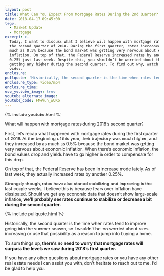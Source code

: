 ```yaml
---
layout: post
title: What Can You Expect From Mortgage Rates During the 2nd Quarter?
date: 2018-04-17 09:45:00
tags:
  - Market Update
  - Mortgage
excerpt: >-
  Today, I want to discuss what I believe will happen with mortgage rates during
  the second quarter of 2018. During the first quarter, rates increased by as
  much as 0.5% because the bond market was getting very nervous about economic
  inflation. On top of that, the Federal Reserve increased rates by another
  0.25% just last week. Despite this, you shouldn’t be worried about them
  getting any higher during the second quarter. To find out why, watch my latest
  video.
enclosure:
pullquote: 'Historically, the second quarter is the time when rates tend to improve.'
enclosure_type: video/mp4
enclosure_time:
use_youtube_image: true
youtube_alternate_image:
youtube_code: FMeVun_wUKo
---
```


{% include youtube.html %}

What will happen with mortgage rates during 2018’s second quarter?

First, let’s recap what happened with mortgage rates during the first quarter of 2018. At the beginning of this year, their trajectory was much higher, and they increased by as much as 0.5% because the bond market was getting very nervous about economic inflation. When there’s economic inflation, the bond values drop and yields have to go higher in order to compensate for this drop.

On top of that, the Federal Reserve has been in increase mode lately. As of last week, they actually increased rates by another 0.25%.

Strangely though, rates have also started stabilizing and improving in the last couple weeks. I believe this is because fears over inflation have dissipated. Should we get any economic data that doesn’t show large-scale inflation, **we’ll probably see rates continue to stabilize or decrease a bit during the second quarter.**

{% include pullquote.html %}

Historically, the second quarter is the time when rates tend to improve going into the summer season, so I wouldn’t be too worried about rates increasing or use that possibility as a reason to jump into buying a home.

To sum things up, **there’s no need to worry that mortgage rates will surpass the levels we saw during 2018’s first quarter.**

If you have any other questions about mortgage rates or you have any other real estate needs I can assist you with, don’t hesitate to reach out to me. I’d be glad to help you.